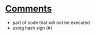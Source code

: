 # [Comments](https://github.com/HidayatRivai2020/Python/tree/main/comments/comments.py)
- part of code that will not be executed
- using hash sign (#)
